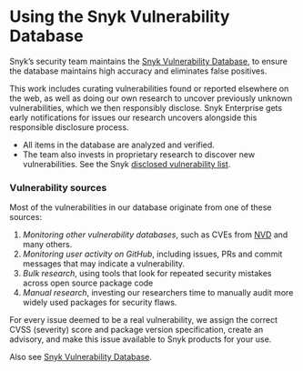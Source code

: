 # Using the Snyk Vulnerability Database

Snyk’s security team maintains the [Snyk Vulnerability Database](https://security.snyk.io), to ensure the database maintains high accuracy and eliminates false positives.

This work includes curating vulnerabilities found or reported elsewhere on the web, as well as doing our own research to uncover previously unknown vulnerabilities, which we then responsibly disclose. Snyk Enterprise gets early notifications for issues our research uncovers alongside this responsible disclosure process.

* All items in the database are analyzed and verified.
* The team also invests in proprietary research to discover new vulnerabilities. See the Snyk [disclosed vulnerability list](https://app.snyk.io/disclosed-vulnerabilities).

### Vulnerability sources

Most of the vulnerabilities in our database originate from one of these sources:

1. _Monitoring other vulnerability databases_, such as CVEs from [NVD](https://nvd.nist.gov) and many others.
2. _Monitoring user activity on GitHub_, including issues, PRs and commit messages that may indicate a vulnerability.
3. _Bulk research_, using tools that look for repeated security mistakes across open source package code
4. _Manual research_, investing our researchers time to manually audit more widely used packages for security flaws.

For every issue deemed to be a real vulnerability, we assign the correct CVSS (severity) score and package version specification, create an advisory, and make this issue available to Snyk products for your use.

Also see [Snyk Vulnerability Database](../../../introducing-snyk/snyks-core-concepts/getting-started-snyk-intel-vuln-db-access.md).

